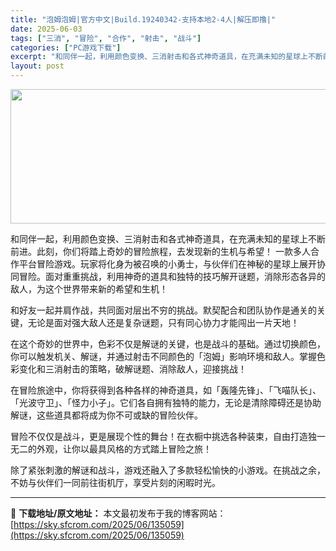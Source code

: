 ```yaml
---
title: "泡姆泡姆|官方中文|Build.19240342-支持本地2-4人|解压即撸|"
date: 2025-06-03
tags: ["三消", "冒险", "合作", "射击", "战斗"]
categories: ["PC游戏下载"]
excerpt: "和同伴一起，利用颜色变换、三消射击和各式神奇道具，在充满未知的星球上不断前进。此刻，你们将踏上奇妙的冒险旅程，去发现新的生机与希望！ 一款多人合作平台冒险游戏。玩家将化身为被召唤的小勇士，与伙伴们在神秘的星球上展开协同冒险。面对重重挑战，利用神奇的道具和独特的技巧解开谜题，消除形态各异的敌人，为这个&hellip;"
layout: post
---
```


<img class="aligncenter size-full wp-image-134882" src="https://sky.sfcrom.com/wp-content/uploads/2025/06/2025060222515352.webp" alt="" width="760" height="215" />

和同伴一起，利用颜色变换、三消射击和各式神奇道具，在充满未知的星球上不断前进。此刻，你们将踏上奇妙的冒险旅程，去发现新的生机与希望！
一款多人合作平台冒险游戏。玩家将化身为被召唤的小勇士，与伙伴们在神秘的星球上展开协同冒险。面对重重挑战，利用神奇的道具和独特的技巧解开谜题，消除形态各异的敌人，为这个世界带来新的希望和生机！

和好友一起并肩作战，共同面对层出不穷的挑战。默契配合和团队协作是通关的关键，无论是面对强大敌人还是复杂谜题，只有同心协力才能闯出一片天地！

在这个奇妙的世界中，色彩不仅是解谜的关键，也是战斗的基础。通过切换颜色，你可以触发机关、解谜，并通过射击不同颜色的「泡姆」影响环境和敌人。掌握色彩变化和三消射击的策略，破解谜题、消除敌人，迎接挑战！

在冒险旅途中，你将获得到各种各样的神奇道具，如「轰隆先锋」、「飞喵队长」、「光波守卫」、「怪力小子」。它们各自拥有独特的能力，无论是清除障碍还是协助解谜，这些道具都将成为你不可或缺的冒险伙伴。

冒险不仅仅是战斗，更是展现个性的舞台！在衣橱中挑选各种装束，自由打造独一无二的外观，让你以最具风格的方式踏上冒险之旅！

除了紧张刺激的解谜和战斗，游戏还融入了多款轻松愉快的小游戏。在挑战之余，不妨与伙伴们一同前往街机厅，享受片刻的闲暇时光。

---
📖 **下载地址/原文地址：** 本文最初发布于我的博客网站：[https://sky.sfcrom.com/2025/06/135059](https://sky.sfcrom.com/2025/06/135059)
